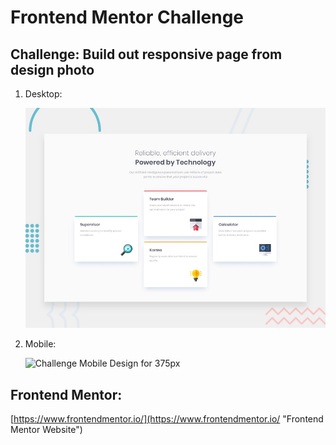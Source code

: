 # Frontend Mentor Challenge

## Challenge: Build out responsive page from design photo

1. Desktop:

    ![Challenge Desktop Design for 1440px](https://github.com/meilani/fourCardFeature/blob/master/images/desktop-preview.jpg "Desktop Design for 1440px")

2. Mobile:

    ![Challenge Mobile Design for 375px](https://github.com/meilani/fourCardFeature/blob/master/images/desktop-mobile.jpg "Mobile Design for 1440px")

## Frontend Mentor: 

[https://www.frontendmentor.io/](https://www.frontendmentor.io/ "Frontend Mentor Website")
